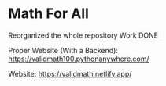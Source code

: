 # Math For All
Reorganized the whole repository
Work DONE

Proper Website (With a Backend): https://validmath100.pythonanywhere.com/ 

Website: https://validmath.netlify.app/ 
